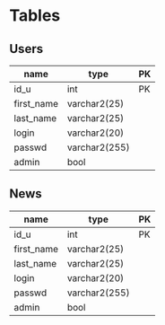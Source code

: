 # Tables

## Users

| name| type | PK |
|- | - | - |
| id_u | int | PK |
| first_name | varchar2(25) | |
| last_name | varchar2(25) | |
| login | varchar2(20) | |
| passwd | varchar2(255) | |
| admin | bool |

## News

| name| type | PK |
|- | - | - |
| id_u | int | PK |
| first_name | varchar2(25) | |
| last_name | varchar2(25) | |
| login | varchar2(20) | |
| passwd | varchar2(255) | |
| admin | bool |